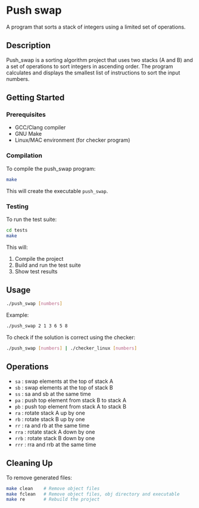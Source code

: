 # Push swap

A program that sorts a stack of integers using a limited set of operations.

## Description

Push_swap is a sorting algorithm project that uses two stacks (A and B) and a set of operations to sort integers in ascending order. The program calculates and displays the smallest list of instructions to sort the input numbers.

## Getting Started

### Prerequisites

- GCC/Clang compiler
- GNU Make
- Linux/MAC environment (for checker program)

### Compilation

To compile the push_swap program:

```sh
make
```

This will create the executable `push_swap`.

### Testing

To run the test suite:

```sh
cd tests
make
```

This will:
1. Compile the project
2. Build and run the test suite
3. Show test results

## Usage

```sh
./push_swap [numbers]
```

Example:
```sh
./push_swap 2 1 3 6 5 8
```

To check if the solution is correct using the checker:
```sh
./push_swap [numbers] | ./checker_linux [numbers]
```

## Operations

- `sa` : swap elements at the top of stack A
- `sb` : swap elements at the top of stack B 
- `ss` : sa and sb at the same time
- `pa` : push top element from stack B to stack A
- `pb` : push top element from stack A to stack B
- `ra` : rotate stack A up by one
- `rb` : rotate stack B up by one
- `rr` : ra and rb at the same time
- `rra` : rotate stack A down by one
- `rrb` : rotate stack B down by one
- `rrr` : rra and rrb at the same time

## Cleaning Up

To remove generated files:

```sh
make clean    # Remove object files
make fclean   # Remove object files, obj directory and executable
make re       # Rebuild the project
```
